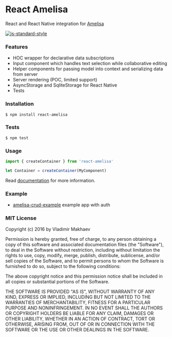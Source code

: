 # React Amelisa

React and React Native integration for [Amelisa](https://github.com/amelisa/amelisa)

[![js-standard-style](https://cdn.rawgit.com/feross/standard/master/badge.svg)](https://github.com/feross/standard)

### Features

- HOC wrapper for declarative data subscriptions
- Input component which handles text selection while collaborative editing
- Helper components for passing model into context and serializing data from server
- Server rendering (POC, limited support)
- AsyncStorage and SqliteStorage for React Native
- Tests

### Installation

```
$ npm install react-amelisa
```

### Tests

```
$ npm test
```

### Usage

```js
import { createContainer } from 'react-amelisa'

let Container = createContainer(MyComponent)
```

Read [documentation](http://amelisajs.com/docs/react) for more information.

### Example
- [amelisa-crud-example](https://github.com/amelisa/amelisa-crud-example) example app with auth

### MIT License
Copyright (c) 2016 by Vladimir Makhaev

Permission is hereby granted, free of charge, to any person obtaining a copy
of this software and associated documentation files (the "Software"), to deal
in the Software without restriction, including without limitation the rights
to use, copy, modify, merge, publish, distribute, sublicense, and/or sell
copies of the Software, and to permit persons to whom the Software is
furnished to do so, subject to the following conditions:

The above copyright notice and this permission notice shall be included in
all copies or substantial portions of the Software.

THE SOFTWARE IS PROVIDED "AS IS", WITHOUT WARRANTY OF ANY KIND, EXPRESS OR
IMPLIED, INCLUDING BUT NOT LIMITED TO THE WARRANTIES OF MERCHANTABILITY,
FITNESS FOR A PARTICULAR PURPOSE AND NONINFRINGEMENT. IN NO EVENT SHALL THE
AUTHORS OR COPYRIGHT HOLDERS BE LIABLE FOR ANY CLAIM, DAMAGES OR OTHER
LIABILITY, WHETHER IN AN ACTION OF CONTRACT, TORT OR OTHERWISE, ARISING FROM,
OUT OF OR IN CONNECTION WITH THE SOFTWARE OR THE USE OR OTHER DEALINGS IN
THE SOFTWARE.
